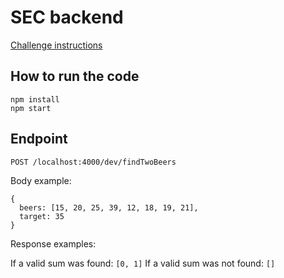 # SEC backend

[Challenge instructions](https://github.com/ZXVentures/ar-sec-coding-challenge/blob/main/back-end.md)

## How to run the code

```
npm install
npm start
```

## Endpoint

`POST /localhost:4000/dev/findTwoBeers`

Body example:

```
{
  beers: [15, 20, 25, 39, 12, 18, 19, 21],
  target: 35
}

```

Response examples:

If a valid sum was found:
`[0, 1]`
If a valid sum was not found:
`[]`
